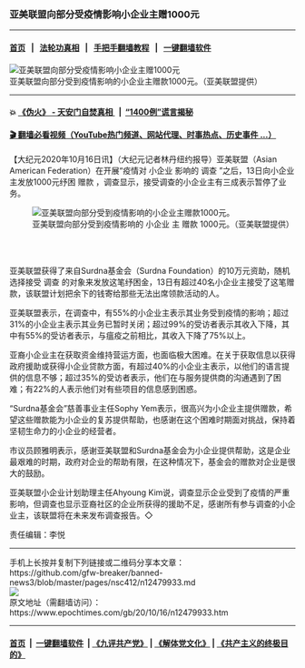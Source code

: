### 亚美联盟向部分受疫情影响小企业主赠1000元
------------------------

#### [首页](https://github.com/gfw-breaker/banned-news3/blob/master/README.md) &nbsp;&nbsp;|&nbsp;&nbsp; [法轮功真相](https://github.com/begood0513/basic/blob/master/README.md)  &nbsp;&nbsp;|&nbsp;&nbsp; [手把手翻墙教程](https://github.com/gfw-breaker/guides/wiki)  &nbsp;&nbsp;|&nbsp;&nbsp; [一键翻墙软件](https://github.com/gfw-breaker/nogfw/blob/master/README.md)  



<div><img alt="亚美联盟向部分受疫情影响小企业主赠1000元" class="attachment-djy_600_400 size-djy_600_400 wp-post-image" src="https://i.epochtimes.com/assets/uploads/2020/10/144309-600x400.jpg"/>
<div class="caption">
 亚美联盟向部分受到疫情影响的小企业主赠款1000元。（亚美联盟提供）
</div></div><hr/>

#### 💥 [《伪火》 - 天安门自焚真相 ](http://158.247.195.190:10000/videos/blog/weihuo.html)&nbsp; |&nbsp; [“1400例”谎言揭秘  ](http://158.247.195.190:10000/videos/blog/jiexi1400.html)

#### [ 🎬  翻墙必看视频（YouTube热门频道、网站代理、时事热点、历史事件 ...）](https://github.com/gfw-breaker/links/blob/master/banned.md)

<div><p>
 【大纪元2020年10月16日讯】（大纪元记者林丹纽约报导）亚美联盟（Asian American Federation）在开展“疫情对
 <ok href="https://www.epochtimes.com/gb/tag/%E5%B0%8F%E4%BC%81%E4%B8%9A.html">
  小企业
 </ok>
 影响的
 <ok href="https://www.epochtimes.com/gb/tag/%E8%B0%83%E6%9F%A5.html">
  调查
 </ok>
 ”之后，13日向小企业主发放1000元纾困
 <ok href="https://www.epochtimes.com/gb/tag/%E8%B5%A0%E6%AC%BE.html">
  赠款
 </ok>
 ，调查显示，接受调查的小企业主有三成表示暂停了业务。
</p>
<figure class="wp-caption aligncenter" id="12479935" style="width: 500px">
 <img alt="亚美联盟向部分受到疫情影响的小企业主赠款1000元。" src="https://i.epochtimes.com/assets/uploads/2020/10/144308-450x292.jpg"/>
 <br/><figcaption class="wp-caption-text">
  亚美联盟向部分受到疫情影响的
  <ok href="https://www.epochtimes.com/gb/tag/%E5%B0%8F%E4%BC%81%E4%B8%9A.html">
   小企业
  </ok>
  主
  <ok href="https://www.epochtimes.com/gb/tag/%E8%B5%A0%E6%AC%BE.html">
   赠款
  </ok>
  1000元。（亚美联盟提供）
 </figcaption><br/>
</figure><br/>
<p>
 亚美联盟获得了来自Surdna基金会（Surdna Foundation）的10万元资助，随机选择接受
 <ok href="https://www.epochtimes.com/gb/tag/%E8%B0%83%E6%9F%A5.html">
  调查
 </ok>
 的对象来发放这笔纾困金，13日有超过40名小企业主接受了这笔赠款，该联盟计划把余下的钱寄给那些无法出席领款活动的人。
</p>
<p>
 亚美联盟表示，在调查中，有55%的小企业主表示其业务受到疫情的影响；超过31%的小企业主表示其业务已暂时关闭；超过99%的受访者表示其收入下降，其中有55%的受访者表示，与瘟疫之前相比，其收入下降了75%以上。
</p>
<p>
 亚裔小企业主在获取资金维持营运方面，也面临极大困难。在关于获取信息以获得政府援助或获得小企业贷款方面，有超过40%的小企业主表示，以他们的语言提供的信息不够；超过35%的受访者表示，他们在与服务提供商的沟通遇到了困难；有22%的人表示他们对有些项目的信息感到困惑。
</p>
<p>
 “Surdna基金会”慈善事业主任Sophy Yem表示，很高兴为小企业主提供赠款，希望这些赠款能为小企业的复苏提供帮助，也感谢在这个困难时期面对挑战，保持着坚韧生命力的小企业的经营者。
</p>
<p>
 市议员顾雅明表示，感谢亚美联盟和Surdna基金会为小企业提供帮助，这是企业最艰难的时期，政府对企业的帮助有限，在这种情况下，基金会的赠款对企业是很大的鼓励。
</p>
<p>
 亚美联盟小企业计划助理主任Ahyoung Kim说，调查显示企业受到了疫情的严重影响，但调查也显示亚裔社区的企业所获得的援助不足，感谢所有参与调查的小企业主，该联盟将在未来发布调查报告。◇
</p>
<p>
 责任编辑：李悦
</p>
</div>
<hr/>
手机上长按并复制下列链接或二维码分享本文章：<br/>
https://github.com/gfw-breaker/banned-news3/blob/master/pages/nsc412/n12479933.md <br/>
<a href='https://github.com/gfw-breaker/banned-news3/blob/master/pages/nsc412/n12479933.md'><img src='https://github.com/gfw-breaker/banned-news3/blob/master/pages/nsc412/n12479933.md.png'/></a> <br/>
原文地址（需翻墙访问）：https://www.epochtimes.com/gb/20/10/16/n12479933.htm


------------------------
#### [首页](https://github.com/gfw-breaker/banned-news3/blob/master/README.md) &nbsp;|&nbsp; [一键翻墙软件](https://github.com/gfw-breaker/nogfw/blob/master/README.md) &nbsp;| [《九评共产党》](https://github.com/gfw-breaker/9ping.md/blob/master/README.md#九评之一评共产党是什么) | [《解体党文化》](https://github.com/gfw-breaker/jtdwh.md/blob/master/README.md) | [《共产主义的终极目的》](https://github.com/gfw-breaker/gczydzjmd.md/blob/master/README.md)


<img src='http://gfw-breaker.win/banned-news3/pages/nsc412/n12479933.md' width='0px' height='0px'/>